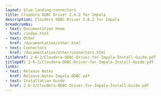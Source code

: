```yaml
---
layout: blue-landing-connectors
title: Cloudera ODBC Driver 2.6.2 for Impala
description: Cloudera ODBC Driver 2.6.2 for Impala
breadcrumbs:
- text: Documentation Home
  href: /index.html
- text: Other
  href: /documentation/other.html
- text: Connectors
  href: /documentation/other/connectors.html
titlehref: 2-6-2/Cloudera-ODBC-Driver-for-Impala-Install-Guide.pdf
titlepdf: 2-6-2/Cloudera-ODBC-Driver-for-Impala-Install-Guide.pdf
links:
- text: Release Notes
  href: Release-Notes-Impala-ODBC.pdf
- text: Installation Guide
  href: 2-6-2/Cloudera-ODBC-Driver-for-Impala-Install-Guide.pdf
---
```


